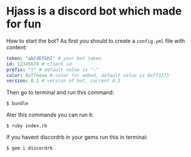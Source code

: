 # Hjass is a discord bot which made for fun

How to start the bot?
As first you should to create a `config.yml` file with content:

```yaml
token: "abCdEfGhI" # your bot token
id: 12345678 # client id
prefix: "!" # default value is "-"
color: 0xffeeaa # color for embed, default value is 0xff3375
version: 0.1 # version of bot, current 0.2
```
Then go to terminal and run this command:
```console
$ bundle
```

Ater this commands you can run it:
```console
$ ruby index.rb
```

If you havent discordrb in your gems run this in terminal:
```console
$ gem i discordrb
```
